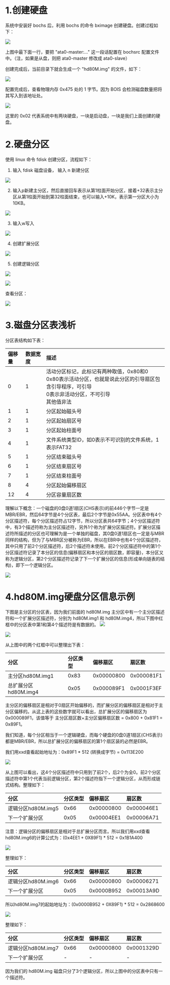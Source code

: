 # 1.创建硬盘
系统中安装好 bochs 后，利用 bochs 的命令 bximage 创建硬盘。创建过程如下：

![](images/Snipaste_2023-08-26_14-09-45.png)

上图中最下面一行，要把 "ata0-master:..." 这一段话配置在 bochsrc 配置文件中。（注，如果是从盘，则把 ata0-master 修改成 ata0-slave）

创建完成后，当前目录下就会生成一个 "hd80M.img" 的文件，如下：

![](images/Snipaste_2023-08-26_14-32-05.png)

配置完成后，查看物理内存 0x475 处的 1 字节。因为 BOIS 会检测磁盘数量把将其写入到该地址处。

![](images/Snipaste_2023-08-26_14-31-31.png)

这里的 0x02 代表系统中有两块硬盘，一块是启动盘，一块是我们上面创建的硬盘。

# 2.硬盘分区
使用 linux 命令 fdisk 创建分区，流程如下：

1. 输入 fdisk 磁盘设备， 输入 n 新建分区
   
![](images/Snipaste_2023-08-26_15-32-32.png)

2. 输入p新建主分区，然后直接回车表示从第1柱面开始分区，接着+32表示主分区从第1柱面开始到第32柱面结束，也可以输入+10K，表示第一分区大小为10KB。

![](images/Snipaste_2023-08-26_15-47-03.png)

3. 输入w写入

![](images/Snipaste_2023-08-26_15-50-20.png)

4. 创建扩展分区

![](images/Snipaste_2023-08-26_15-53-23.png)

5. 创建逻辑分区

![](images/Snipaste_2023-08-26_16-08-13.png)

![](images/Snipaste_2023-08-26_16-26-21.png)

查看分区：

![](images/Snipaste_2023-08-26_16-58-48.png)

# 3.磁盘分区表浅析
分区表结构如下表：

偏移量|数据宽度|描述
|:--|:--|:--
0|1|活动分区标记，此标记有两种取值，0x80和0<br>0x80表示活动分区，也就是说此分区的引导扇区包含引导程序，可引导<br>0表示非活动分区，不可引导<br>其他值非法
1|1|分区起始磁头号
2|1|分区起始扇区号
3|1|分区起始柱面号
4|1|文件系统类型ID，如0表示不可识别的文件系统，1表示FAT32
5|1|分区结束磁头号
6|1|分区结束扇区号
7|1|分区结束柱面号
8|4|分区起始偏移扇区
12|4|分区容量扇区数

理解以下概念：一个磁盘的0盘0道1扇区(CHS表示)的前446个字节一定是MBR/EBR，然后64字节是4个分区表，最后2个字节是0x55AA。分区表中有4个分区描述符，每个分区描述符占12字节，所以分区表共64字节；4个分区描述符中，有3个描述符称为主分区描述符，另外1个称为扩展分区描述符。扩展分区描述符所描述的分区也可理解为是一个单独的磁盘，其0盘0道1扇区也一定是与MBR同样的结构，但为了与MBR区分被称为EBR，所以在EBR中也有4个分区描述符，其中只用了前2个分区描述符，后2个描述符未使用。前2个分区描述符中的第1个分区描述符记录了本分区的信息(偏移扇区和本分区的扇区数，即容量)，本分区又称为逻辑分区，第2个分区描述符记录了下一个扩展分区的信息(形成单向链表的结构)，即下一个逻辑分区。

![](images/Snipaste_2023-08-27_18-54-51.png)

# 4.hd80M.img硬盘分区信息示例
下图是主分区的分区表，因为我们前面的 hd80M.img 主分区中有一个主分区描述符和一个扩展分区描述符，分别为 hd80M.img1 和 hd80M.img4，所以下图中红框中的分区表中第1和第4个描述符是有数据的。
![](images/Snipaste_2023-08-27_21-54-00.png)

![](images/Snipaste_2023-08-27_22-00-12.png)

从上图中的两个红框中可以整理出下表：

|分区|分区类型|偏移扇区|扇区数|
|:--|:--|:--|:--|
主分区hd80M.img1|0x83|0x00000800|0x000081F1
总扩展分区hd80M.img4|0x05|0x000089F1|0x0001F3EF

主分区的偏移扇区是相对于0扇区开始偏移的，而扩展分区的偏移扇区是相对于主分区偏移的。从这上表的这些数字就可以看出，总扩展分区的偏移扇区为 0x000089F1，该值等于 主分区扇区数+主分区偏移扇区数 = 0x800 + 0x81F1 = 0x89F1。

我们知道，每个分区相当于一个逻辑硬盘，而每个硬盘的0盘0道1扇区(CHS表示)都是MBR/EBR，所以总扩展分区的偏移扇区的第1个扇区装的必然是EBR。

我们用xxd查看起始地址为：0x89F1 * 512 (转换成字节) = 0x113E200

![](images/Snipaste_2023-08-28_14-34-41.png)

从上图可以看出，这4个分区描述符中只用到了前2个，后2个为全0。前2个分区描述符中第1个代表当前逻辑分区，第2个描述符指下一个逻辑分区，从而形成链式结构。整理如下：

|分区|分区类型|偏移扇区|扇区数|
|:--|:--|:--|:--|
逻辑分区hd80M.img5|0x66|0x00000800|0x000046E1
下一个扩展分区|0x05|0x00004EE1|0x00006A71

注意：逻辑分区的偏移扇区是相对于总扩展分区而言。所以我们用xxd查看hd80M.img6的计算公式为：(0x4EE1 + 0X89F1) * 512 = 0x1B1A400

![](images/Snipaste_2023-08-28_14-57-28.png)

整理如下：

|分区|分区类型|偏移扇区|扇区数|
|:--|:--|:--|:--|
逻辑分区hd80M.img6|0x66|0x00000800|0x00006271
下一个扩展分区|0x05|0x0000B952|0x00013A9D

所以hd80M.img7的起始地址为：(0x0000B952 + 0X89F1) * 512 = 0x2868600

![](images/Snipaste_2023-08-28_15-01-42.png)

整理如下：

|分区|分区类型|偏移扇区|扇区数|
|:--|:--|:--|:--|
逻辑分区hd80M.img7|0x66|0x00000800|0x0001329D
下一个扩展分区|-|-|-

因为我们的 hd80M.img 磁盘只分了3个逻辑分区，所以上图中的分区表中只有一个描述符。


